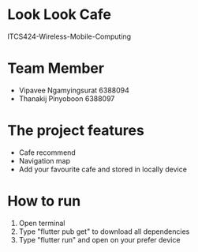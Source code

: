 # Look Look Cafe

ITCS424-Wireless-Mobile-Computing

# Team Member
- Vipavee Ngamyingsurat 6388094
- Thanakij Pinyoboon 6388097

# The project features
- Cafe recommend
- Navigation map
- Add your favourite cafe and stored in locally device

# How to run
1. Open terminal
2. Type "flutter pub get" to download all dependencies
3. Type "flutter run" and open on your prefer device

